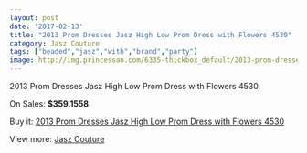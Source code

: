 ```yaml
---
layout: post
date: '2017-02-13'
title: "2013 Prom Dresses Jasz High Low Prom Dress with Flowers 4530"
category: Jasz Couture
tags: ["beaded","jasz","with","brand","party"]
image: http://img.princessan.com/6335-thickbox_default/2013-prom-dresses-jasz-high-low-prom-dress-with-flowers-4530.jpg
---
```

2013 Prom Dresses Jasz High Low Prom Dress with Flowers 4530

On Sales: **$359.1558**
<a href="https://www.princessan.com/en/jasz-couture/2915-2013-prom-dresses-jasz-high-low-prom-dress-with-flowers-4530.html"><amp-img layout="responsive" width="600" height="600" src="//img.princessan.com/6335-thickbox_default/2013-prom-dresses-jasz-high-low-prom-dress-with-flowers-4530.jpg" alt="2013 Prom Dresses Jasz High Low Prom Dress with Flowers 4530 0" /></a>
<a href="https://www.princessan.com/en/jasz-couture/2915-2013-prom-dresses-jasz-high-low-prom-dress-with-flowers-4530.html"><amp-img layout="responsive" width="600" height="600" src="//img.princessan.com/6336-thickbox_default/2013-prom-dresses-jasz-high-low-prom-dress-with-flowers-4530.jpg" alt="2013 Prom Dresses Jasz High Low Prom Dress with Flowers 4530 1" /></a>

Buy it: [2013 Prom Dresses Jasz High Low Prom Dress with Flowers 4530](https://www.princessan.com/en/jasz-couture/2915-2013-prom-dresses-jasz-high-low-prom-dress-with-flowers-4530.html "2013 Prom Dresses Jasz High Low Prom Dress with Flowers 4530")

View more: [Jasz Couture](https://www.princessan.com/en/24-jasz-couture "Jasz Couture")